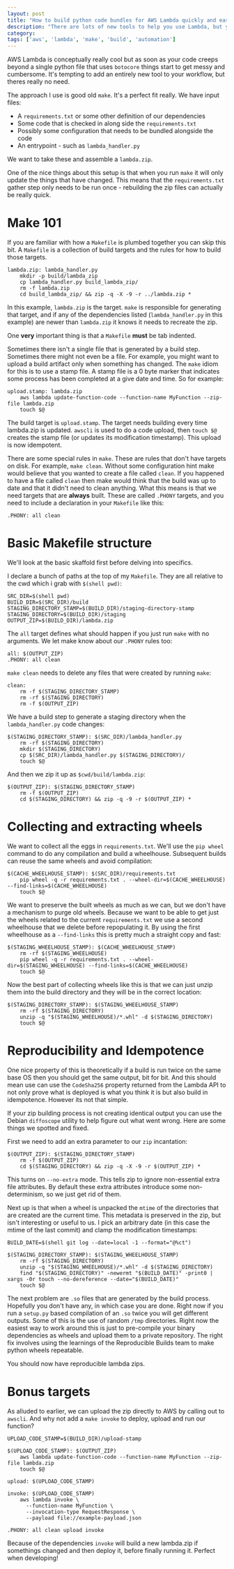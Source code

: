 ```yaml
---
layout: post
title: "How to build python code bundles for AWS Lambda quickly and easily"
description: "There are lots of new tools to help you use Lambda, but you probably don't need them"
category:
tags: ['aws', 'lambda', 'make', 'build', 'automation']
---
```

AWS Lambda is conceptually really cool but as soon as your code creeps beyond a single python file that uses `botocore` things start to get messy and cumbersome. It's tempting to add an entirely new tool to your workflow, but theres really no need.

The approach I use is good old `make`. It's a perfect fit really. We have input files:

 * A `requirements.txt` or some other definition of our dependencies
 * Some code that is checked in along side the `requirements.txt`
 * Possibly some configuration that needs to be bundled alongside the code
 * An entrypoint - such as `lambda_handler.py`

We want to take these and assemble a `lambda.zip`.

One of the nice things about this setup is that when you run `make` it will only update the things that have changed. This means that the `requirements.txt` gather step only needs to be run once - rebuilding the zip files can actually be really quick.

# Make 101

If you are familiar with how a `Makefile` is plumbed together you can skip this bit. A `Makefile` is a collection of build targets and the rules for how to build those targets.

```make
lambda.zip: lambda_handler.py
	mkdir -p build/lambda_zip
	cp lambda_handler.py build_lambda_zip/
	rm -f lambda.zip
	cd build_lambda_zip/ && zip -q -X -9 -r ../lambda.zip *
```

In this example, `lambda.zip` is the target. `make` is responsible for generating that target, and if any of the dependencies listed (`lambda_handler.py` in this example) are newer than `lambda.zip` it knows it needs to recreate the zip.

One **very** important thing is that a `Makefile` **must** be tab indented.

Sometimes there isn't a single file that is generated by a build step. Sometimes there might not even be a file. For example, you might want to upload a build artifact only when something has changed. The `make` idiom for this is to use a stamp file. A stamp file is a 0 byte marker that indicates some process has been completed at a give date and time. So for example:

```make
upload.stamp: lambda.zip
	aws lambda update-function-code --function-name MyFunction --zip-file lambda.zip
	touch $@
```

The build target is `upload.stamp`. The target needs building every time lambda.zip is updated. `awscli` is used to do a code upload, then `touch $@` creates the stamp file (or updates its modification timestamp). This upload is now idempotent.

There are some special rules in `make`. These are rules that don't have targets on disk. For example, `make clean`. Without some configuration hint make would believe that you wanted to create a file called `clean`. If you happened to have a file called `clean` then make would think that the build was up to date and that it didn't need to clean anything. What this means is that we need targets that are **always** built. These are called `.PHONY` targets, and you need to include a declaration in your `Makefile` like this:

```make
.PHONY: all clean
```


# Basic Makefile structure

We'll look at the basic skaffold first before delving into specifics.

I declare a bunch of paths at the top of my `Makefile`. They are all relative to the cwd which i grab with `$(shell pwd)`:

```make
SRC_DIR=$(shell pwd)
BUILD_DIR=$(SRC_DIR)/build
STAGING_DIRECTORY_STAMP=$(BUILD_DIR)/staging-directory-stamp
STAGING_DIRECTORY=$(BUILD_DIR)/staging
OUTPUT_ZIP=$(BUILD_DIR)/lambda.zip
```

The `all` target defines what should happen if you just run `make` with no arguments. We let make know about our `.PHONY` rules too:

```make
all: $(OUTPUT_ZIP)
.PHONY: all clean
```

`make clean` needs to delete any files that were created by running `make`:

```make
clean:
	rm -f $(STAGING_DIRECTORY_STAMP)
	rm -rf $(STAGING_DIRECTORY)
	rm -f $(OUTPUT_ZIP)
```

We have a build step to generate a staging directory when the `lambda_handler.py` code changes:

```make
$(STAGING_DIRECTORY_STAMP): $(SRC_DIR)/lambda_handler.py
	rm -rf $(STAGING_DIRECTORY)
	mkdir $(STAGING_DIRECTORY)
	cp $(SRC_DIR)/lambda_handler.py $(STAGING_DIRECTORY)/
	touch $@
```

And then we zip it up as `$cwd/build/lambda.zip`:

```make
$(OUTPUT_ZIP): $(STAGING_DIRECTORY_STAMP)
	rm -f $(OUTPUT_ZIP)
	cd $(STAGING_DIRECTORY) && zip -q -9 -r $(OUTPUT_ZIP) *
```


# Collecting and extracting wheels

We want to collect all the eggs in `requirements.txt`. We'll use the `pip wheel` command to do any compilation and build a wheelhouse. Subsequent builds can reuse the same wheels and avoid compilation:

```make
$(CACHE_WHEELHOUSE_STAMP): $(SRC_DIR)/requirements.txt
	pip wheel -q -r requirements.txt . --wheel-dir=$(CACHE_WHEELHOUSE) --find-links=$(CACHE_WHEELHOUSE)
	touch $@
```

We want to preserve the built wheels as much as we can, but we don't have a mechanism to purge old wheels. Because we want to be able to get just the wheels related to the current `requirements.txt` we use a second wheelhouse that we delete before repopulating it. By using the first wheelhouse as a `--find-links` this is pretty much a straight copy and fast:

```make
$(STAGING_WHEELHOUSE_STAMP): $(CACHE_WHEELHOUSE_STAMP)
	rm -rf $(STAGING_WHEELHOUSE)
	pip wheel -q -r requirements.txt . --wheel-dir=$(STAGING_WHEELHOUSE) --find-links=$(CACHE_WHEELHOUSE)
	touch $@
```

Now the best part of collecting wheels like this is that we can just unzip them into the build directory and they will be in the correct location:

```make
$(STAGING_DIRECTORY_STAMP): $(STAGING_WHEELHOUSE_STAMP)
	rm -rf $(STAGING_DIRECTORY)
	unzip -q "$(STAGING_WHEELHOUSE)/*.whl" -d $(STAGING_DIRECTORY)
	touch $@
```


# Reproducibility and Idempotence

One nice property of this is theoretically if a build is run twice on the same base OS then you should get the same output, bit for bit. And this should mean use can use the `CodeSha256` property returned from the Lambda API to not only prove what is deployed is what you think it is but also build in idempotence. However its not that simple.

If your zip building process is not creating identical output you can use the Debian `diffoscope` utility to help figure out what went wrong. Here are some things we spotted and fixed.

First we need to add an extra parameter to our `zip` incantation:

```make
$(OUTPUT_ZIP): $(STAGING_DIRECTORY_STAMP)
	rm -f $(OUTPUT_ZIP)
	cd $(STAGING_DIRECTORY) && zip -q -X -9 -r $(OUTPUT_ZIP) *
```

This turns on `--no-extra` mode. This tells zip to ignore non-essential extra file attributes. By default these extra attributes introduce some non-determinism, so we just get rid of them.

Next up is that when a wheel is unpacked the `mtime` of the directories that are created are the current time. This metadata is preserved in the zip, but isn't interesting or useful to us. I pick an arbitrary date (in this case the mtime of the last commit) and clamp the modification timestamps:

```make
BUILD_DATE=$(shell git log --date=local -1 --format="@%ct")

$(STAGING_DIRECTORY_STAMP): $(STAGING_WHEELHOUSE_STAMP)
	rm -rf $(STAGING_DIRECTORY)
	unzip -q "$(STAGING_WHEELHOUSE)/*.whl" -d $(STAGING_DIRECTORY)
	find "$(STAGING_DIRECTORY)" -newermt "$(BUILD_DATE)" -print0 | xargs -0r touch --no-dereference --date="$(BUILD_DATE)"
	touch $@
```

The next problem are `.so` files that are generated by the build process. Hopefully you don't have any, in which case you are done. Right now if you run a `setup.py` based compilation of an `.so` twice you will get different outputs. Some of this is the use of random `/tmp` directories. Right now the easiest way to work around this is just to pre-compile your binary dependencies as wheels and upload them to a private repository. The right fix involves using the learnings of the Reproducible Builds team to make python wheels repeatable.

You should now have reproducible lambda zips.

# Bonus targets

As alluded to earlier, we can upload the zip directly to AWS by calling out to `awscli`. And why not add a `make invoke` to deploy, upload and run our function?

```make
UPLOAD_CODE_STAMP=$(BUILD_DIR)/upload-stamp

$(UPLOAD_CODE_STAMP): $(OUTPUT_ZIP)
	aws lambda update-function-code --function-name MyFunction --zip-file lambda.zip
	touch $@

upload: $(UPLOAD_CODE_STAMP)

invoke: $(UPLOAD_CODE_STAMP)
	aws lambda invoke \
      --function-name MyFunction \
      --invocation-type RequestResponse \
      --payload file://example-payload.json

.PHONY: all clean upload invoke
```

Because of the dependencies `invoke` will build a new lambda.zip if somethings changed and then deploy it, before finally running it. Perfect when developing!
